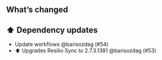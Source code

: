 ## What’s changed

## ⬆️ Dependency updates

- Update workflows @barisozdag (#54)
- ⬆ Upgrades Resilio Sync to 2.7.3.1381 @barisozdag (#53)
